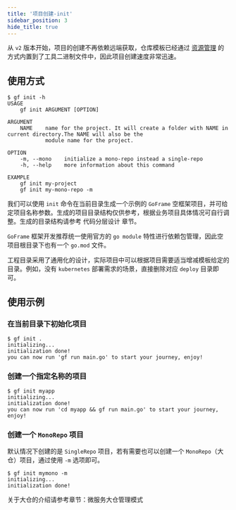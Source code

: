 ```yaml
---
title: '项目创建-init'
sidebar_position: 3
hide_title: true
---
```


从 `v2` 版本开始，项目的创建不再依赖远端获取，仓库模板已经通过 [资源管理](output/goframe-v2.6-md/核心组件/资源管理) 的方式内置到了工具二进制文件中，因此项目创建速度非常迅速。

## 使用方式

```
$ gf init -h
USAGE
    gf init ARGUMENT [OPTION]

ARGUMENT
    NAME    name for the project. It will create a folder with NAME in current directory.The NAME will also be the
            module name for the project.

OPTION
    -m, --mono    initialize a mono-repo instead a single-repo
    -h, --help    more information about this command

EXAMPLE
    gf init my-project
    gf init my-mono-repo -m
```

我们可以使用 `init` 命令在当前目录生成一个示例的 `GoFrame` 空框架项目，并可给定项目名称参数。生成的项目目录结构仅供参考，根据业务项目具体情况可自行调整。生成的目录结构请参考 代码分层设计 章节。

`GoFrame` 框架开发推荐统一使用官方的 `go module` 特性进行依赖包管理，因此空项目根目录下也有一个 `go.mod` 文件。

工程目录采用了通用化的设计，实际项目中可以根据项目需要适当增减模板给定的目录。例如，没有 `kubernetes` 部署需求的场景，直接删除对应 `deploy` 目录即可。

## 使用示例

### 在当前目录下初始化项目

```
$ gf init .
initializing...
initialization done!
you can now run 'gf run main.go' to start your journey, enjoy!
```

### 创建一个指定名称的项目

```
$ gf init myapp
initializing...
initialization done!
you can now run 'cd myapp && gf run main.go' to start your journey, enjoy!
```

### 创建一个 `MonoRepo` 项目

默认情况下创建的是 `SingleRepo` 项目，若有需要也可以创建一个 `MonoRepo`（大仓）项目，通过使用 `-m` 选项即可。

```
$ gf init mymono -m
initializing...
initialization done!
```

关于大仓的介绍请参考章节：微服务大仓管理模式